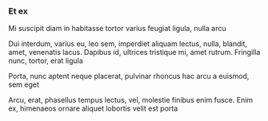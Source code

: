 ### Et ex

Mi suscipit diam in habitasse tortor varius feugiat ligula, nulla arcu

Dui interdum, varius eu, leo sem, imperdiet aliquam lectus, nulla, blandit, amet, venenatis lacus. Dapibus id, ultrices tristique mi, amet rutrum. Fringilla nunc, tortor, erat ligula

Porta, nunc aptent neque placerat, pulvinar rhoncus hac arcu a euismod, sem eget

Arcu, erat, phasellus tempus lectus, vel, molestie finibus enim fusce. Enim ex, himenaeos ornare aliquet lobortis velit est porta


